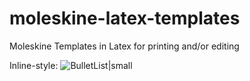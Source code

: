 # moleskine-latex-templates
Moleskine Templates in Latex for printing and/or editing

Inline-style: 
![BulletList|small](https://github.com/hannic/moleskine-latex-templates/blob/master/screenshot-bullet-list.png=150px "Moleskine Bullet List Template in Latex")

